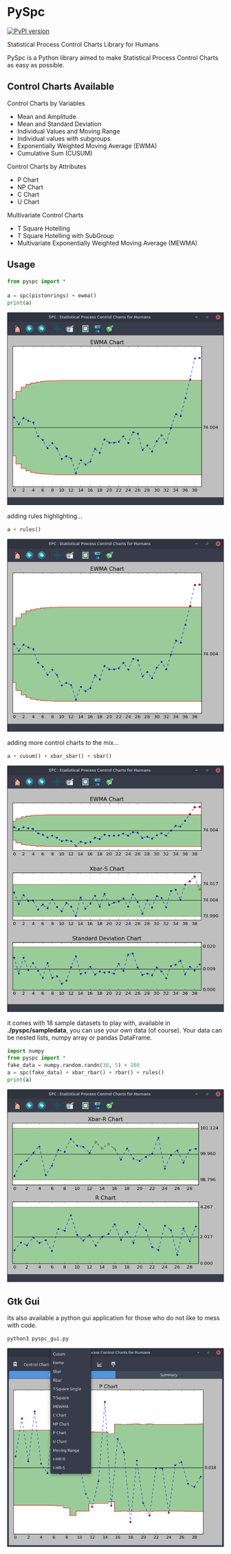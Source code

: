 # PySpc
[![PyPI version](https://badge.fury.io/py/pyspc.svg)](https://badge.fury.io/py/pyspc)

Statistical Process Control Charts Library for Humans

PySpc is a Python library aimed to make Statistical Process Control Charts as easy as possible.

## Control Charts Available

Control Charts by Variables
* Mean and Amplitude
* Mean and Standard Deviation
* Individual Values and Moving Range
* Individual values with subgroups
* Exponentially Weighted Moving Average (EWMA)
* Cumulative Sum (CUSUM)

Control Charts by Attributes
* P Chart
* NP Chart
* C Chart
* U Chart

Multivariate Control Charts
* T Square Hotelling
* T Square Hotelling with SubGroup
* Multivariate Exponentially Weighted Moving Average (MEWMA)

## Usage
```python
from pyspc import *

a = spc(pistonrings) + ewma()
print(a)
```

![alt text](screenshots/1-screen.png "My First Chart")

adding rules highlighting...
```python
a + rules()
```

![alt text](screenshots/2-screen.png "With Basic Rules")

adding more control charts to the mix...
```python
a + cusum() + xbar_sbar() + sbar()
``` 

![alt text](screenshots/3-screen.png "More Control Charts...")

it comes with 18 sample datasets to play with, available in **./pyspc/sampledata**, you can use your own data (of course). Your data can be nested lists, numpy array or pandas DataFrame.
```python
import numpy
from pyspc import *
fake_data = numpy.random.randn(30, 5) + 100
a = spc(fake_data) + xbar_rbar() + rbar() + rules()
print(a)
```

![alt text](screenshots/5-screen.png "input data example")

## Gtk Gui
Its also available a python gui application for those who do not like to mess with code.

```bash
python3 pyspc_gui.py
```
![alt text](screenshots/4-screen.png "Gui Application")

